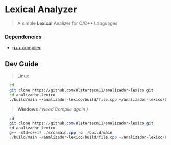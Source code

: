 # Lexical Analyzer
  
  > A simple **Lexical** Analizer for C/C++ Languages
  
### Dependencies

- [g++ compiler](https://www.freecodecamp.org/news/how-to-install-c-and-cpp-compiler-on-windows/) 
  
## Dev Guide
  > Linux
```bash
  cd
  git clone https://github.com/Olstertecn11/analizador-lexico.git
  cd analizador-lexico
  ./build/main ~/analizador-lexico/build/file.cpp ~/analizador-lexico/build/prueba.cpp
```

  > **Windows** *( Need Compile again )*
```powershell
  cd
  git clone https://github.com/Olstertecn11/analizador-lexico.git
  cd analizador-lexico
  g++ -std=c++17 ./src/main.cpp -o ./build/main
  ./build/main ~/analizador-lexico/build/file.cpp ~/analizador-lexico/build/prueba.cpp
```
